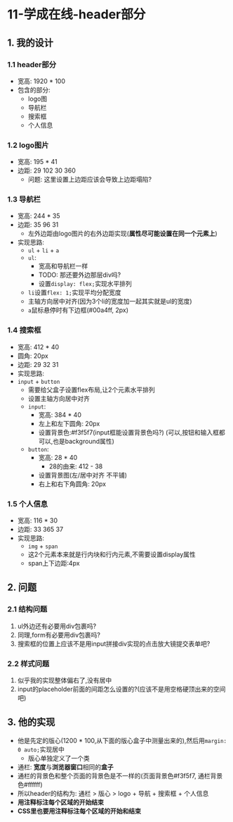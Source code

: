 # 11-学成在线-header部分

## 1. 我的设计

### 1.1 header部分

- 宽高: 1920 * 100
- 包含的部分:
    - logo图
    - 导航栏
    - 搜索框
    - 个人信息

### 1.2 logo图片

- 宽高: 195 * 41
- 边距: 29 102 30 360
  - 问题: 这里设置上边距应该会导致上边距塌陷?

### 1.3 导航栏

- 宽高: 244 * 35
- 边距: 35 96 31
  - 左外边距由logo图片的右外边距实现(**属性尽可能设置在同一个元素上**)
- 实现思路:
  - `ul` + `li` + `a`
  - `ul`:
    - 宽高和导航栏一样
    - TODO: 那还要外边那层div吗?
    - 设置`display: flex;`实现水平排列
  - `li`设置`flex: 1;`实现平均分配宽度
  - 主轴方向居中对齐(因为3个li的宽度加一起其实就是ul的宽度)
  - `a`鼠标悬停时有下边框(#00a4ff, 2px)

### 1.4 搜索框

- 宽高: 412 * 40
- 圆角: 20px
- 边距: 29 32 31
- 实现思路:
- `input` + `button`
  - 需要给父盒子设置flex布局,让2个元素水平排列
  - 设置主轴方向居中对齐
  - `input`:
    - 宽高: 384 * 40
    - 左上和左下圆角: 20px
    - 设置背景色:#f3f5f7(input框能设置背景色吗?) (可以,按钮和输入框都可以,也是background属性)
  - `button`:
    - 宽高: 28 * 40
      - 28的由来: 412 - 38
    - 设置背景图(左/居中对齐 不平铺)
    - 右上和右下角圆角: 20px

### 1.5 个人信息

- 宽高: 116 * 30
- 边距: 33 365 37
- 实现思路:
  - `img` + `span`
  - 这2个元素本来就是行内块和行内元素,不需要设置display属性
  - span上下边距:4px

## 2. 问题

### 2.1 结构问题

1. ul外边还有必要用div包裹吗?
2. 同理,form有必要用div包裹吗?
3. 搜索框的位置上应该不是用input拼接div实现的点击放大镜提交表单吧?

### 2.2 样式问题

1. 似乎我的实现整体偏右了,没有居中
2. input的placeholder前面的间距怎么设置的?(应该不是用空格硬顶出来的空间吧)

## 3. 他的实现

- 他是先定的版心(1200 * 100,从下面的版心盒子中测量出来的),然后用`margin: 0 auto;`实现居中
  - 版心单独定义了一个类
- 通栏: **宽度**与**浏览器窗口**相同的**盒子**
- 通栏的背景色和整个页面的背景色是不一样的(页面背景色#f3f5f7, 通栏背景色#ffffff)
- 所以header的结构为: 通栏 > 版心 > logo + 导航 + 搜索框 + 个人信息
- **用注释标注每个区域的开始结束**
- **CSS里也要用注释标注每个区域的开始和结束**